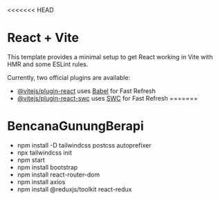 <<<<<<< HEAD
# React + Vite

This template provides a minimal setup to get React working in Vite with HMR and some ESLint rules.

Currently, two official plugins are available:

- [@vitejs/plugin-react](https://github.com/vitejs/vite-plugin-react/blob/main/packages/plugin-react/README.md) uses [Babel](https://babeljs.io/) for Fast Refresh
- [@vitejs/plugin-react-swc](https://github.com/vitejs/vite-plugin-react-swc) uses [SWC](https://swc.rs/) for Fast Refresh
=======
# BencanaGunungBerapi
- npm install -D tailwindcss postcss autoprefixer
- npx tailwindcss init
- npm start
- npm install bootstrap
- npm install react-router-dom
- npm install axios
- npm install @reduxjs/toolkit react-redux

